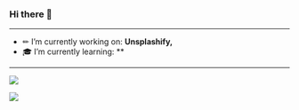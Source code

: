 ### Hi there 👋

--- 

- ✏ I’m currently working on: **Unsplashify,**
- 🎓 I’m currently learning: **
---
![](https://komarev.com/ghpvc/?username=Liptom328&color=ff69b4)

![](https://github-readme-stats.vercel.app/api?username=Liptom328&theme=dracula)
